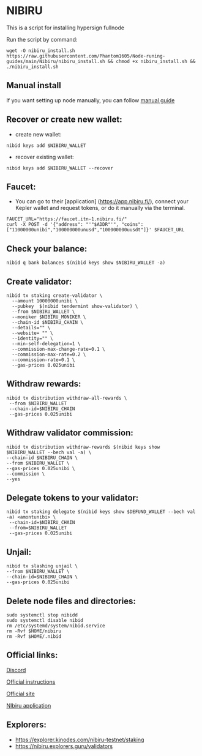 # NIBIRU
This is a script for installing hypersign fullnode

Run the script by command:
```
wget -O nibiru_install.sh https://raw.githubusercontent.com/Phantom1605/Node-runing-guides/main/Nibiru/nibiru_install.sh && chmod +x nibiru_install.sh && ./nibiru_install.sh
```
## Manual install
If you want setting up node manually, you can follow [manual guide](https://github.com/Phantom1605/Node-runing-guides/blob/main/Nibiru/Nibiru-Testnet.md)

## Recover or create new wallet:
* create new wallet:
```
nibid keys add $NIBIRU_WALLET
```
* recover existing wallet:
```
nibid keys add $NIBIRU_WALLET --recover
```
## Faucet:
* You can go to their [application] (https://app.nibiru.fi/), connect your Kepler wallet and request tokens, or do it manually via the terminal.
```
FAUCET_URL="https://faucet.itn-1.nibiru.fi/"
curl -X POST -d '{"address": "'"$ADDR"'", "coins": ["11000000unibi","100000000unusd","100000000uusdt"]}' $FAUCET_URL
```
## Check your balance:
```
nibid q bank balances $(nibid keys show $NIBIRU_WALLET -a)
```
## Create validator:
```
nibid tx staking create-validator \
  --amount 10000000unibi \
  --pubkey  $(nibid tendermint show-validator) \
  --from $NIBIRU_WALLET \
  --moniker $NIBIRU_MONIKER \
  --chain-id $NIBIRU_CHAIN \
  --details="" \
  --website= "" \
  --identity="" \
  --min-self-delegation=1 \
  --commission-max-change-rate=0.1 \
  --commission-max-rate=0.2 \
  --commission-rate=0.1 \
  --gas-prices 0.025unibi
```
## Withdraw rewards:
```
nibid tx distribution withdraw-all-rewards \
 --from $NIBIRU_WALLET
 --chain-id=$NIBIRU_CHAIN
 --gas-prices 0.025unibi
```
## Withdraw validator commission:
```
nibid tx distribution withdraw-rewards $(nibid keys show $NIBIRU_WALLET --bech val -a) \
--chain-id $NIBIRU_CHAIN \
--from $NIBIRU_WALLET \
--gas-prices 0.025unibi \
--commission \
--yes
```
## Delegate tokens to your validator:
```
nibid tx staking delegate $(nibid keys show $DEFUND_WALLET --bech val -a) <amontunibi> \
 --chain-id=$NIBIRU_CHAIN
 --from=$NIBIRU_WALLET
 --gas-prices 0.025unibi
```
## Unjail:
```
nibid tx slashing unjail \
--from $NIBIRU_WALLET \
--chain-id=$NIBIRU_CHAIN \
--gas-prices 0.025unibi
```
## Delete node files and directories:
```
sudo systemctl stop nibidd
sudo systemctl disable nibid
rm /etc/systemd/system/nibid.service
rm -Rvf $HOME/nibiru
rm -Rvf $HOME/.nibid
```
## Official links:

[Discord](https://discord.gg/nibiru)

[Official instructions](https://docs.nibiru.fi/)

[Official site](https://nibiru.fi/)

[NIbiru application](https://app.nibiru.fi/)

## Explorers:
- https://explorer.kjnodes.com/nibiru-testnet/staking
- https://nibiru.explorers.guru/validators
